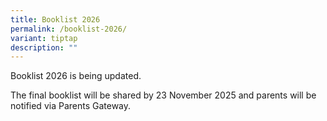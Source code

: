```yaml
---
title: Booklist 2026
permalink: /booklist-2026/
variant: tiptap
description: ""
---
```

<p>Booklist 2026 is being updated.</p>
<p>The final booklist will be shared by 23 November 2025 and parents will
be notified via Parents Gateway.</p>